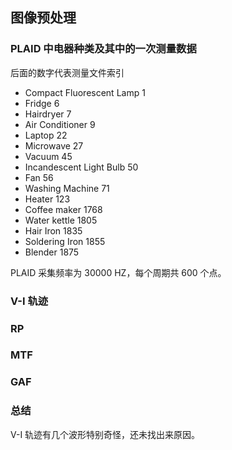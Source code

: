 ## 图像预处理

### PLAID 中电器种类及其中的一次测量数据

后面的数字代表测量文件索引

- Compact Fluorescent Lamp 1
- Fridge 6
- Hairdryer 7
- Air Conditioner 9
- Laptop 22
- Microwave 27
- Vacuum 45
- Incandescent Light Bulb 50
- Fan 56
- Washing Machine 71
- Heater 123
- Coffee maker 1768
- Water kettle 1805
- Hair Iron 1835
- Soldering Iron 1855
- Blender 1875

PLAID 采集频率为 30000 HZ，每个周期共 600 个点。

### V-I 轨迹

<template>
  <img :src="$withBase('/images/0429-2-vi.png')" alt="叠加原理">
</template>

### RP

<template>
  <img :src="$withBase('/images/0429-2-rp.png')" alt="叠加原理">
</template>

### MTF

<template>
  <img :src="$withBase('/images/0429-2-mtf.png')" alt="叠加原理">
</template>

### GAF

<template>
  <img :src="$withBase('/images/0429-2-gaf.png')" alt="叠加原理">
</template>

### 总结

V-I 轨迹有几个波形特别奇怪，还未找出来原因。
